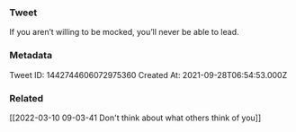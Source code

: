 ### Tweet
If you aren’t willing to be mocked, you’ll never be able to lead.

### Metadata
Tweet ID: 1442744606072975360
Created At: 2021-09-28T06:54:53.000Z

### Related
[[2022-03-10 09-03-41 Don't think about what others think of you]]

